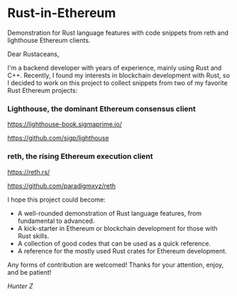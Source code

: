 # Rust-in-Ethereum
Demonstration for Rust language features with code snippets from reth and lighthouse Ethereum clients.

Dear Rustaceans,

I'm a backend developer with years of experience, mainly using Rust and C++. Recently, I found my interests in blockchain development with Rust, so I decided to work on this project to collect snippets from two of my favorite Rust Ethereum projects:

### Lighthouse, the dominant Ethereum consensus client

https://lighthouse-book.sigmaprime.io/

https://github.com/sigp/lighthouse

### reth, the rising Ethereum execution client

https://reth.rs/

https://github.com/paradigmxyz/reth

I hope this project could become:

- A well-rounded demonstration of Rust language features, from fundamental to advanced.
- A kick-starter in Ethereum or blockchain development for those with Rust skills.
- A collection of good codes that can be used as a quick reference.
- A reference for the mostly used Rust crates for Ethereum development.

Any forms of contribution are welcomed! Thanks for your attention, enjoy, and be patient!

*Hunter Z*